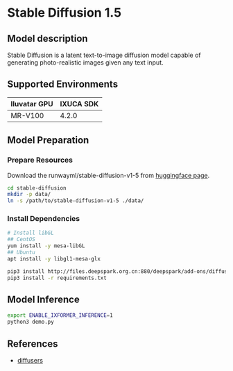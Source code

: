 # Stable Diffusion 1.5

## Model description

Stable Diffusion is a latent text-to-image diffusion model capable of generating photo-realistic images given any text input.

## Supported Environments

| Iluvatar GPU | IXUCA SDK |
|--------------|-----------|
| MR-V100      | 4.2.0     |

## Model Preparation

### Prepare Resources

Download the runwayml/stable-diffusion-v1-5 from [huggingface page](https://huggingface.co/runwayml/stable-diffusion-v1-5).

```bash
cd stable-diffusion
mkdir -p data/
ln -s /path/to/stable-diffusion-v1-5 ./data/
```

### Install Dependencies

```bash
# Install libGL
## CentOS
yum install -y mesa-libGL
## Ubuntu
apt install -y libgl1-mesa-glx

pip3 install http://files.deepspark.org.cn:880/deepspark/add-ons/diffusers-0.31.0-py3-none-any.whl
pip3 install -r requirements.txt
```

## Model Inference

```bash
export ENABLE_IXFORMER_INFERENCE=1
python3 demo.py
```

## References

- [diffusers](https://github.com/huggingface/diffusers)
